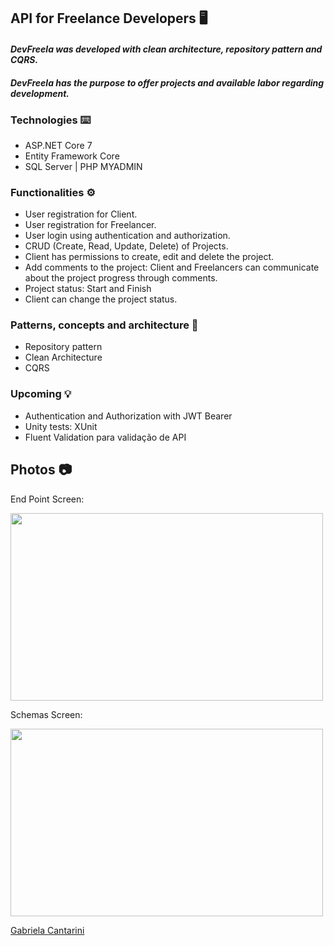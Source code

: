 ﻿## API for Freelance Developers 🖥️

#### ***DevFreela was developed with clean architecture, repository pattern and CQRS.*** 
#### ***DevFreela has the purpose to offer projects and available labor regarding development.*** 


### **Technologies** ⌨️
- ASP.NET Core 7
- Entity Framework Core
- SQL Server | PHP MYADMIN


### **Functionalities** ⚙️
- User registration for Client.
- User registration for Freelancer.
- User login using authentication and authorization.
- CRUD (Create, Read, Update, Delete) of Projects.
- Client has permissions to create, edit and delete the project.
- Add comments to the project: Client and Freelancers can communicate about the project progress through comments.
- Project status: Start and Finish
- Client can change the project status.

### **Patterns, concepts and architecture** 📂
- Repository pattern
- Clean Architecture
- CQRS


### **Upcoming** 💡
- Authentication and Authorization with JWT Bearer
- Unity tests: XUnit
- Fluent Validation para validação de API

## Photos 📷

<p>End Point Screen: </p><img height="300" width="500" src="./img/endpoints.jpg">

<p>Schemas Screen: </p><img height="300" width="500" src="../img/schemas.jpg">

<a href="https://www.linkedin.com/in/gabrielacantarini/">Gabriela Cantarini</a>